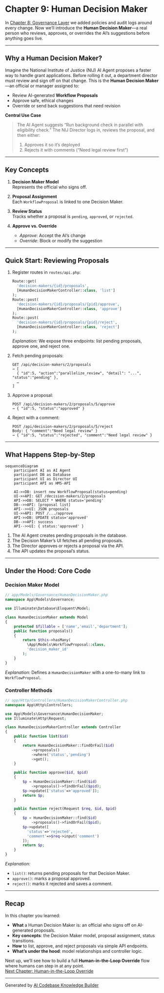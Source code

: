 # Chapter 9: Human Decision Maker

In [Chapter 8: Governance Layer](08_governance_layer_.md) we added policies and audit logs around every change. Now we’ll introduce the **Human Decision Maker**—a real person who reviews, approves, or overrides the AI’s suggestions before anything goes live.

---

## Why a Human Decision Maker?

Imagine the National Institute of Justice (NIJ) AI Agent proposes a faster way to handle grant applications. Before rolling it out, a department director must review and sign off on that change. This is the **Human Decision Maker**—an official or manager assigned to:

- Review AI-generated **Workflow Proposals**  
- Approve safe, ethical changes  
- Override or send back suggestions that need revision  

**Central Use Case**  
> The AI Agent suggests “Run background check in parallel with eligibility check.” The NIJ Director logs in, reviews the proposal, and then either:
> 1. Approves it so it’s deployed  
> 2. Rejects it with comments (“Need legal review first”)  

---

## Key Concepts

1. **Decision Maker Model**  
   Represents the official who signs off.  

2. **Proposal Assignment**  
   Each `WorkflowProposal` is linked to one Decision Maker.  

3. **Review Status**  
   Tracks whether a proposal is `pending`, `approved`, or `rejected`.

4. **Approve vs. Override**  
   - *Approve*: Accept the AI’s change  
   - *Override*: Block or modify the suggestion  

---

## Quick Start: Reviewing Proposals

1. Register routes in `routes/api.php`:

   ```php
   Route::get(
     'decision-makers/{id}/proposals',
     [HumanDecisionMakerController::class, 'list']
   );
   Route::post(
     'decision-makers/{id}/proposals/{pid}/approve',
     [HumanDecisionMakerController::class, 'approve']
   );
   Route::post(
     'decision-makers/{id}/proposals/{pid}/reject',
     [HumanDecisionMakerController::class, 'reject']
   );
   ```

   *Explanation:* We expose three endpoints: list pending proposals, approve one, and reject one.

2. Fetch pending proposals:

   ```
   GET /api/decision-makers/2/proposals
   → [
     { "id":5, "action":"parallelize_review", "detail": "...", "status":"pending" },
     …
   ]
   ```

3. Approve a proposal:

   ```
   POST /api/decision-makers/2/proposals/5/approve
   → { "id":5, "status":"approved" }
   ```

4. Reject with a comment:

   ```
   POST /api/decision-makers/2/proposals/5/reject
   Body: { "comment":"Need legal review" }
   → { "id":5, "status":"rejected", "comment":"Need legal review" }
   ```

---

## What Happens Step-by-Step

```mermaid
sequenceDiagram
    participant AI as AI Agent
    participant DB as Database
    participant UI as Director UI
    participant API as HMS-API

    AI->>DB: insert new WorkflowProposal(status=pending)
    UI->>API: GET /decision-makers/2/proposals
    API->>DB: SELECT * WHERE status='pending'
    DB-->>API: [proposal list]
    API-->>UI: JSON proposals
    UI->>API: POST /.../approve
    API->>DB: UPDATE status='approved'
    DB-->>API: success
    API-->>UI: { status:'approved' }
```

1. The AI Agent creates pending proposals in the database.  
2. The Decision Maker’s UI fetches all pending proposals.  
3. The Director approves or rejects a proposal via the API.  
4. The API updates the proposal’s status.

---

## Under the Hood: Core Code

### Decision Maker Model

```php
// app/Models/Governance/HumanDecisionMaker.php
namespace App\Models\Governance;

use Illuminate\Database\Eloquent\Model;

class HumanDecisionMaker extends Model
{
    protected $fillable = ['name','email','department'];
    public function proposals()
    {
        return $this->hasMany(
          \App\Models\WorkflowProposal::class,
          'decision_maker_id'
        );
    }
}
```

*Explanation:* Defines a `HumanDecisionMaker` with a one-to-many link to `WorkflowProposal`.

### Controller Methods

```php
// app/Http/Controllers/HumanDecisionMakerController.php
namespace App\Http\Controllers;

use App\Models\Governance\HumanDecisionMaker;
use Illuminate\Http\Request;

class HumanDecisionMakerController extends Controller
{
    public function list($id)
    {
        return HumanDecisionMaker::findOrFail($id)
            ->proposals()
            ->where('status','pending')
            ->get();
    }

    public function approve($id, $pid)
    {
        $p = HumanDecisionMaker::find($id)
            ->proposals()->findOrFail($pid);
        $p->update(['status'=>'approved']);
        return $p;
    }

    public function reject(Request $req, $id, $pid)
    {
        $p = HumanDecisionMaker::find($id)
            ->proposals()->findOrFail($pid);
        $p->update([
          'status'=>'rejected',
          'comment'=>$req->input('comment')
        ]);
        return $p;
    }
}
```

*Explanation:*  
- `list()`: returns pending proposals for that Decision Maker.  
- `approve()`: marks a proposal approved.  
- `reject()`: marks it rejected and saves a comment.

---

## Recap

In this chapter you learned:

- **What** a Human Decision Maker is: an official who signs off on AI-generated proposals.  
- **Key concepts**: the Decision Maker model, proposal assignment, status transitions.  
- **How** to list, approve, and reject proposals via simple API endpoints.  
- **What’s under the hood**: model relationships and controller logic.

Next up, we’ll see how to build a full **Human-in-the-Loop Override** flow where humans can step in at any point.  
[Next Chapter: Human-in-the-Loop Override](10_human_in_the_loop_override_.md)

---

Generated by [AI Codebase Knowledge Builder](https://github.com/The-Pocket/Tutorial-Codebase-Knowledge)